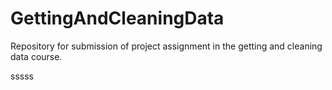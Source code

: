 # GettingAndCleaningData
Repository for submission of project assignment in the getting and cleaning data course.

sssss
